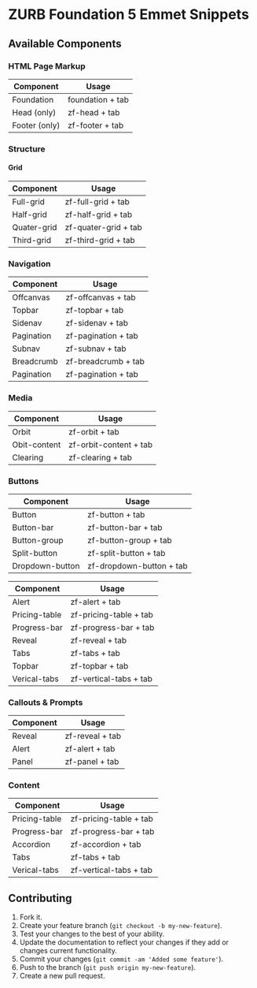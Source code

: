 # ZURB Foundation 5 Emmet Snippets

## Available Components

### HTML Page Markup

Component       |   Usage
--------------- | --------------- 
Foundation      | foundation + tab
Head (only)     | zf-head + tab
Footer (only)   | zf-footer + tab

### Structure
#### Grid

Component       |   Usage
--------------- | --------------- 
Full-grid       | zf-full-grid + tab
Half-grid       | zf-half-grid + tab
Quater-grid     | zf-quater-grid + tab
Third-grid      | zf-third-grid + tab

### Navigation

Component       |   Usage
--------------- | --------------- 
Offcanvas       | zf-offcanvas + tab
Topbar          | zf-topbar + tab
Sidenav         | zf-sidenav + tab
Pagination      | zf-pagination + tab
Subnav          | zf-subnav + tab
Breadcrumb      | zf-breadcrumb + tab
Pagination      | zf-pagination + tab


### Media

Component       |   Usage
--------------- | --------------- 
Orbit           | zf-orbit + tab
Obit-content    | zf-orbit-content + tab
Clearing        | zf-clearing + tab

### Buttons

Component       |   Usage
--------------- | --------------- 
Button          | zf-button + tab
Button-bar      | zf-button-bar + tab
Button-group    | zf-button-group + tab
Split-button    | zf-split-button + tab
Dropdown-button | zf-dropdown-button + tab

Component       |   Usage
--------------- | --------------- 
Alert           | zf-alert + tab
Pricing-table   | zf-pricing-table + tab
Progress-bar    | zf-progress-bar + tab
Reveal          | zf-reveal + tab
Tabs            | zf-tabs + tab
Topbar          | zf-topbar + tab
Verical-tabs    | zf-vertical-tabs + tab


### Callouts & Prompts

Component       |   Usage
--------------- | --------------- 
Reveal          | zf-reveal + tab
Alert           | zf-alert + tab
Panel			| zf-panel + tab

### Content

Component       |   Usage
--------------- | --------------- 
Pricing-table   | zf-pricing-table + tab
Progress-bar    | zf-progress-bar + tab
Accordion		| zf-accordion + tab
Tabs            | zf-tabs + tab
Verical-tabs    | zf-vertical-tabs + tab




## Contributing

1. Fork it.
2. Create your feature branch (`git checkout -b my-new-feature`).
3. Test your changes to the best of your ability.
4. Update the documentation to reflect your changes if they add or changes current functionality.
5. Commit your changes (`git commit -am 'Added some feature'`).
6. Push to the branch (`git push origin my-new-feature`).
7. Create a new pull request.
